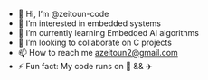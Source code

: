 - 👋 Hi, I’m @zeitoun-code
- 👀 I’m interested in embedded systems
- 🌱 I’m currently learning Embedded AI algorithms 
- 💞️ I’m looking to collaborate on C projects
- 📫 How to reach me azeitoun2@gmail.com
- ⚡ Fun fact: My code runs on 🚀 && ✈️

<!---
zeitoun-code/zeitoun-code is a ✨ special ✨ repository because its `README.md` (this file) appears on your GitHub profile.
You can click the Preview link to take a look at your changes.
--->
